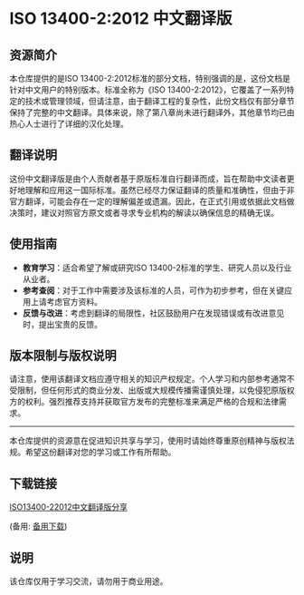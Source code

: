 # ISO 13400-2:2012 中文翻译版

## 资源简介

本仓库提供的是ISO 13400-2:2012标准的部分文档，特别强调的是，这份文档是针对中文用户的特别版本。标准全称为《ISO 13400-2:2012》，它覆盖了一系列特定的技术或管理领域，但请注意，由于翻译工程的复杂性，此份文档仅有部分章节保持了完整的中文翻译。具体来说，除了第八章尚未进行翻译外，其他章节均已由热心人士进行了详细的汉化处理。

## 翻译说明

这份中文翻译版是由个人贡献者基于原版标准自行翻译而成，旨在帮助中文读者更好地理解和应用这一国际标准。虽然已经尽力保证翻译的质量和准确性，但由于非官方翻译，可能会存在一定的理解偏差或遗漏。因此，在正式引用或依据此文档做决策时，建议对照官方原文或者寻求专业机构的解读以确保信息的精确无误。

## 使用指南

- **教育学习**：适合希望了解或研究ISO 13400-2标准的学生、研究人员以及行业从业者。
- **参考查阅**：对于工作中需要涉及该标准的人员，可作为初步参考，但在关键应用上请考虑官方资料。
- **反馈与改进**：考虑到翻译的局限性，社区鼓励用户在发现错误或有改进意见时，提出宝贵的反馈。

## 版本限制与版权说明

请注意，使用该翻译文档应遵守相关的知识产权规定。个人学习和内部参考通常不受限制，但任何形式的商业分发、出版或大规模传播需谨慎处理，以免侵犯原版权方的权利。强烈推荐支持并获取官方发布的完整标准来满足严格的合规和法律需求。

---

本仓库提供的资源意在促进知识共享与学习，使用时请始终尊重原创精神与版权法规。希望这份翻译对您的学习或工作有所帮助。

## 下载链接
[ISO13400-22012中文翻译版分享](https://pan.quark.cn/s/e5f7ff513bf9) 

(备用: [备用下载](https://pan.baidu.com/s/12vAsUmlgR0zTL-mH4-_WwQ?pwd=1234))

## 说明

该仓库仅用于学习交流，请勿用于商业用途。
